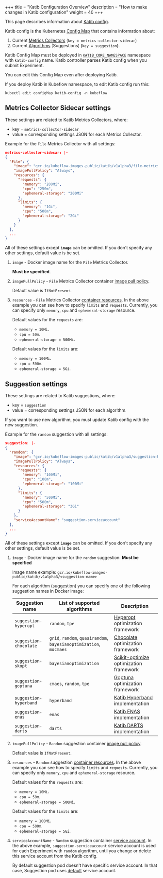 +++
title = "Katib Configuration Overview"
description = "How to make changes in Katib configuration"
weight = 40
+++

This page describes information about [Katib config](https://github.com/kubeflow/katib/blob/master/manifests/v1alpha3/katib-controller/katib-config.yaml).

Katib config is the Kubernetes [Config Map](https://kubernetes.io/docs/tasks/configure-pod-container/configure-pod-configmap/) that contains information about:

1. Current [Metrics Collectors](/docs/components/hyperparameter-tuning/experiment/#metrics-collector) (`key = metrics-collector-sidecar`)
1. Current [Algorithms](/docs/components/hyperparameter-tuning/experiment/#search-algorithms-in-detail) (Suggestions) (`key = suggestion`).

Katib Config Map must be deployed in [`KATIB_CORE_NAMESPACE`](/docs/components/hyperparameter-tuning/env-variables/#katib-controller) namespace with `katib-config` name. Katib controller parses Katib config when you submit Experiment.

You can edit this Config Map even after deploying Katib.

If you deploy Katib in Kubeflow namespace, to edit Katib config run this:

`kubectl edit configMap katib-config -n kubeflow`

## Metrics Collector Sidecar settings

These settings are related to Katib Metrics Collectors, where:

- key = `metrics-collector-sidecar`
- value = corresponding settings JSON for each Metrics Collector.

Example for the `File` Metrics Collector with all settings:

```json
metrics-collector-sidecar: |-
{
  "File": {
    "image": "gcr.io/kubeflow-images-public/katib/v1alpha3/file-metrics-collector",
    "imagePullPolicy": "Always",
    "resources": {
      "requests": {
        "memory": "200Mi",
        "cpu": "250m",
        "ephemeral-storage": "200Mi"
      },
      "limits": {
        "memory": "1Gi",
        "cpu": "500m",
        "ephemeral-storage": "2Gi"
      }
    }
  },
  ...
}
```

All of these settings except **`image`** can be omitted. If you don't specify any other settings, default value is be set.

1. `image` - Docker image name for the `File` Metrics Collector.

    **Must be specified**.

1. `imagePullPolicy` - `File` Metrics Collector container [image pull policy](https://kubernetes.io/docs/concepts/configuration/overview/#container-images).

    Default value is `IfNotPresent`.

1. `resources` - `File` Metrics Collector [container resources](https://kubernetes.io/docs/concepts/configuration/manage-compute-resources-container/#resource-requests-and-limits-of-pod-and-container). In the above example you can see how to specify `limits` and `requests`. Currently, you can specify only `memory`, `cpu` and `ephemeral-storage` resource.

    Default values for the `requests` are:

    - `memory = 10Mi`.
    - `cpu = 50m`.
    - `ephemeral-storage = 500Mi`.

    Default values for the `limits` are:

    - `memory = 100Mi`.
    - `cpu = 500m`.
    - `ephemeral-storage = 5Gi`.

## Suggestion settings

These settings are related to Katib suggestions, where:

- key = `suggestion`
- value = corresponding settings JSON for each algorithm.

If you want to use new algorithm, you must update Katib config with the new suggestion.

Example for the `random` suggestion with all settings:

```json
suggestion: |-
{
  "random": {
    "image": "gcr.io/kubeflow-images-public/katib/v1alpha3/suggestion-hyperopt",
    "imagePullPolicy": "Always",
    "resources": {
      "requests": {
        "memory": "100Mi",
        "cpu": "100m",
        "ephemeral-storage": "100Mi"
      },
      "limits": {
        "memory": "500Mi",
        "cpu": "500m",
        "ephemeral-storage": "3Gi"
      }
    },
    "serviceAccountName": "suggestion-serviceaccount"
  },
  ...
}
```

All of these settings except **`image`** can be omitted. If you don't specify any other settings, default value is be set.

1. `image` - Docker image name for the `random` suggestion. **Must be specified**

    Image name example: `gcr.io/kubeflow-images-public/katib/v1alpha3/<suggestion-name>`

    For each algorithm (suggestion) you can specify one of the following suggestion names in Docker image:

    <div class="table-responsive">
      <table class="table table-bordered">
        <thead class="thead-light">
          <tr>
            <th>Suggestion name</th>
            <th>List of supported algorithms</th>
            <th>Description</th>
          </tr>
        </thead>
        <tbody>
          <tr>
            <td><code>suggestion-hyperopt</code></td>
            <td><code>random</code>, <code>tpe</code></td>
            <td><a href="https://github.com/hyperopt/hyperopt">Hyperopt</a> optimization framework</td>
          </tr>
          <tr>
            <td><code>suggestion-chocolate</code></td>
            <td><code>grid</code>, <code>random</code>, <code>quasirandom</code>, <code>bayesianoptimization</code>, <code>mocmaes</code></td>
            <td><a href="https://github.com/AIworx-Labs/chocolate">Chocolate</a> optimization framework</td>
          </tr>
          <tr>
            <td><code>suggestion-skopt</code></td>
            <td><code>bayesianoptimization</code></td>
            <td><a href="https://github.com/scikit-optimize/scikit-optimize">Scikit-optimize</a> optimization framework</td>
          </tr>
          <tr>
            <td><code>suggestion-goptuna</code></td>
            <td><code>cmaes</code>, <code>random</code>, <code>tpe</code></td>
            <td><a href="https://github.com/c-bata/goptuna">Goptuna</a> optimization framework</td>
          </tr>
          <tr>
            <td><code>suggestion-hyperband</code></td>
            <td><code>hyperband</code></td>
            <td><a href="https://github.com/kubeflow/katib/tree/master/pkg/suggestion/v1alpha3/hyperband">Katib
              Hyperband</a> implementation</td>
          </tr>
          <tr>
            <td><code>suggestion-enas</code></td>
            <td><code>enas</code></td>
            <td><a href="https://github.com/kubeflow/katib/tree/master/pkg/suggestion/v1alpha3/nas/enas">Katib
              ENAS</a> implementation</td>
          </tr>
          <tr>
            <td><code>suggestion-darts</code></td>
            <td><code>darts</code></td>
            <td><a href="https://github.com/kubeflow/katib/tree/master/pkg/suggestion/v1alpha3/nas/darts">Katib
              DARTS</a> implementation</td>
          </tr>
        </tbody>
      </table>
    </div>

1. `imagePullPolicy` - `Random` suggestion container [image pull policy](https://kubernetes.io/docs/concepts/configuration/overview/#container-images).

    Default value is `IfNotPresent`.

1. `resources` - `Random` suggestion [container resources](https://kubernetes.io/docs/concepts/configuration/manage-compute-resources-container/#resource-requests-and-limits-of-pod-and-container). In the above example you can see how to specify `limits` and `requests`. Currently, you can specify only `memory`, `cpu` and `ephemeral-storage` resource.

    Default values for the `requests` are:

    - `memory = 10Mi`.
    - `cpu = 50m`.
    - `ephemeral-storage = 500Mi`.

    Default values for the `limits` are:

    - `memory = 100Mi`.
    - `cpu = 500m`.
    - `ephemeral-storage = 5Gi`.

1. `serviceAccountName` - `Random` suggestion container [service account](https://kubernetes.io/docs/tasks/configure-pod-container/configure-service-account/). In the above example, `suggestion-serviceaccount` service account is used for each Experiment with `random` algorithm, until you change or delete this service account from the Katib config.

    By default suggestion pod doesn't have specific service account. In that case, Suggestion pod uses [default](https://kubernetes.io/docs/tasks/configure-pod-container/configure-service-account/#use-the-default-service-account-to-access-the-api-server) service account.
